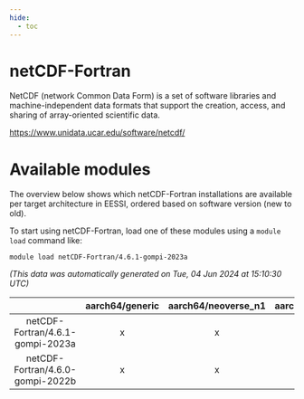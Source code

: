 ```yaml
---
hide:
  - toc
---
```


netCDF-Fortran
==============


NetCDF (network Common Data Form) is a set of software libraries and machine-independent data formats that support the creation, access, and sharing of array-oriented scientific data.

https://www.unidata.ucar.edu/software/netcdf/
# Available modules


The overview below shows which netCDF-Fortran installations are available per target architecture in EESSI, ordered based on software version (new to old).

To start using netCDF-Fortran, load one of these modules using a `module load` command like:

```shell
module load netCDF-Fortran/4.6.1-gompi-2023a
```

*(This data was automatically generated on Tue, 04 Jun 2024 at 15:10:30 UTC)*  

| |aarch64/generic|aarch64/neoverse_n1|aarch64/neoverse_v1|x86_64/generic|x86_64/amd/zen2|x86_64/amd/zen3|x86_64/intel/haswell|x86_64/intel/skylake_avx512|
| :---: | :---: | :---: | :---: | :---: | :---: | :---: | :---: | :---: |
|netCDF-Fortran/4.6.1-gompi-2023a|x|x|x|x|x|x|x|x|
|netCDF-Fortran/4.6.0-gompi-2022b|x|x|x|x|x|x|x|x|
